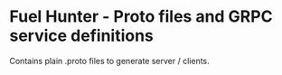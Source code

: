 # Fuel Hunter - Proto files and GRPC service definitions

Contains plain .proto files to generate server / clients.
